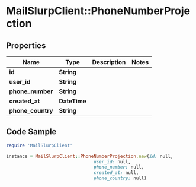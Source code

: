 # MailSlurpClient::PhoneNumberProjection

## Properties

Name | Type | Description | Notes
------------ | ------------- | ------------- | -------------
**id** | **String** |  | 
**user_id** | **String** |  | 
**phone_number** | **String** |  | 
**created_at** | **DateTime** |  | 
**phone_country** | **String** |  | 

## Code Sample

```ruby
require 'MailSlurpClient'

instance = MailSlurpClient::PhoneNumberProjection.new(id: null,
                                 user_id: null,
                                 phone_number: null,
                                 created_at: null,
                                 phone_country: null)
```


